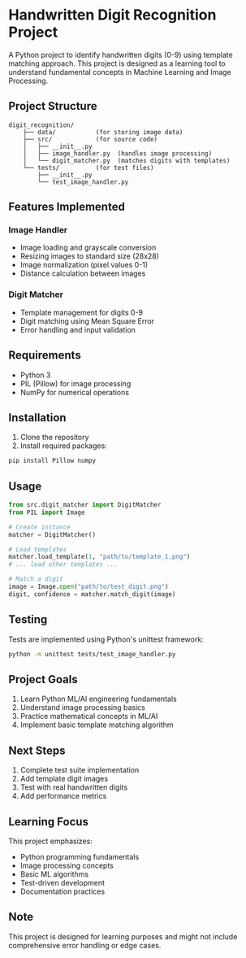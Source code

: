# Handwritten Digit Recognition Project

A Python project to identify handwritten digits (0-9) using template matching approach. This project is designed as a learning tool to understand fundamental concepts in Machine Learning and Image Processing.

## Project Structure
```
digit_recognition/
    ├── data/           (for storing image data)
    ├── src/            (for source code)
    │   ├── __init__.py
    │   ├── image_handler.py  (handles image processing)
    │   └── digit_matcher.py  (matches digits with templates)
    └── tests/          (for test files)
        ├── __init__.py
        └── test_image_handler.py
```

## Features Implemented

### Image Handler
- Image loading and grayscale conversion
- Resizing images to standard size (28x28)
- Image normalization (pixel values 0-1)
- Distance calculation between images

### Digit Matcher
- Template management for digits 0-9
- Digit matching using Mean Square Error
- Error handling and input validation

## Requirements
- Python 3
- PIL (Pillow) for image processing
- NumPy for numerical operations

## Installation
1. Clone the repository
2. Install required packages:
```bash
pip install Pillow numpy
```

## Usage
```python
from src.digit_matcher import DigitMatcher
from PIL import Image

# Create instance
matcher = DigitMatcher()

# Load templates
matcher.load_template(1, "path/to/template_1.png")
# ... load other templates ...

# Match a digit
image = Image.open("path/to/test_digit.png")
digit, confidence = matcher.match_digit(image)
```

## Testing
Tests are implemented using Python's unittest framework:
```bash
python -m unittest tests/test_image_handler.py
```

## Project Goals
1. Learn Python ML/AI engineering fundamentals
2. Understand image processing basics
3. Practice mathematical concepts in ML/AI
4. Implement basic template matching algorithm

## Next Steps
1. Complete test suite implementation
2. Add template digit images
3. Test with real handwritten digits
4. Add performance metrics

## Learning Focus
This project emphasizes:
- Python programming fundamentals
- Image processing concepts
- Basic ML algorithms
- Test-driven development
- Documentation practices

## Note
This project is designed for learning purposes and might not include comprehensive error handling or edge cases.
